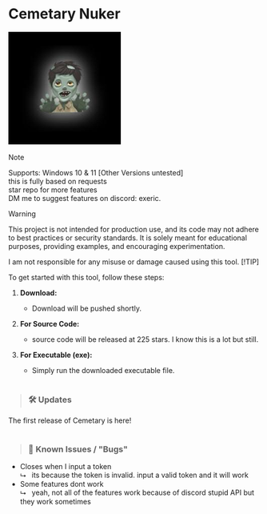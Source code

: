 # Cemetary Nuker

![IMAGE](https://github.com/knownsrc/cemetary/blob/main/cemetary.png)

<!--
> [!IMPORTANT]
> Only download from THIS github page as others are ratters / loggers.
-->

> [!NOTE]
> Supports: Windows 10 & 11 [Other Versions untested]<br>
> this is fully based on requests<br>
> star repo for more features<br>
> DM me to suggest features on discord: exeric.<br>

> [!WARNING]
> 
> This project is not intended for production use, and its code may not adhere to best practices or security standards. It is solely meant for educational purposes, providing examples, and encouraging experimentation.<br>
>
> I am not responsible for any misuse or damage caused using this tool. 
> [!TIP]
> 
> To get started with this tool, follow these steps:
> 
> 1. **Download:**
>    - Download will be pushed shortly.
> 
> 2. **For Source Code:**
>    - source code will be released at 225 stars. I know this is a lot but still.
> 
> 3. **For Executable (exe):**
>    - Simply run the downloaded executable file.
> 

#
> ### 🛠️ Updates

The first release of Cemetary is here!


#
> ### 🚨 Known Issues / "Bugs"

* Closes when I input a token<br>
  ⮡&nbsp;&nbsp; its because the token is invalid. input a valid token and it will work<br>
* Some features dont work<br>
  ⮡ &nbsp;&nbsp;yeah, not all of the features work because of discord stupid API but they work sometimes<br>
